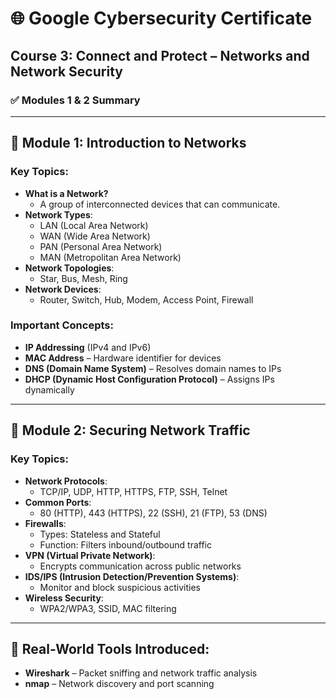 # 🌐 Google Cybersecurity Certificate  
## Course 3: Connect and Protect – Networks and Network Security  
### ✅ Modules 1 & 2 Summary

---

## 📘 Module 1: Introduction to Networks

### Key Topics:
- **What is a Network?**
  - A group of interconnected devices that can communicate.
- **Network Types**:
  - LAN (Local Area Network)
  - WAN (Wide Area Network)
  - PAN (Personal Area Network)
  - MAN (Metropolitan Area Network)
- **Network Topologies**:
  - Star, Bus, Mesh, Ring
- **Network Devices**:
  - Router, Switch, Hub, Modem, Access Point, Firewall

### Important Concepts:
- **IP Addressing** (IPv4 and IPv6)
- **MAC Address** – Hardware identifier for devices
- **DNS (Domain Name System)** – Resolves domain names to IPs
- **DHCP (Dynamic Host Configuration Protocol)** – Assigns IPs dynamically

---

## 📘 Module 2: Securing Network Traffic

### Key Topics:
- **Network Protocols**:
  - TCP/IP, UDP, HTTP, HTTPS, FTP, SSH, Telnet
- **Common Ports**:
  - 80 (HTTP), 443 (HTTPS), 22 (SSH), 21 (FTP), 53 (DNS)
- **Firewalls**:
  - Types: Stateless and Stateful
  - Function: Filters inbound/outbound traffic
- **VPN (Virtual Private Network)**:
  - Encrypts communication across public networks
- **IDS/IPS (Intrusion Detection/Prevention Systems)**:
  - Monitor and block suspicious activities
- **Wireless Security**:
  - WPA2/WPA3, SSID, MAC filtering

---

## 🔐 Real-World Tools Introduced:
- **Wireshark** – Packet sniffing and network traffic analysis
- **nmap** – Network discovery and port scanning

